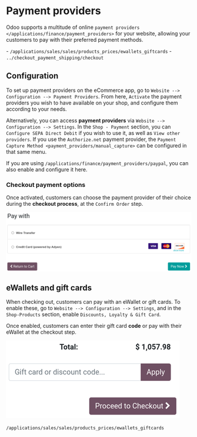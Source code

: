 # Payment providers

Odoo supports a multitude of online
`payment providers </applications/finance/payment_providers>` for your
website, allowing your customers to pay with their preferred payment
methods.

<div class="seealso">

\- `/applications/sales/sales/products_prices/ewallets_giftcards` -
`../checkout_payment_shipping/checkout`

</div>

## Configuration

To set up payment providers on the eCommerce app, go to
`Website --> Configuration
--> Payment Providers`. From here, `Activate` the payment providers you
wish to have available on your shop, and configure them according to
your needs.

Alternatively, you can access **payment providers** via
`Website --> Configuration
--> Settings`. In the `Shop - Payment` section, you can
`Configure SEPA Direct
Debit` if you wish to use it, as well as `View other providers`. If you
use the `Authorize.net` payment provider, the
`Payment Capture Method <payment_providers/manual_capture>` can be
configured in that same menu.

If you are using `/applications/finance/payment_providers/paypal`, you
can also enable and configure it here.

### Checkout payment options

Once activated, customers can choose the payment provider of their
choice during the **checkout process**, at the `Confirm Order` step.

<img src="payments/payments-checkout.png" class="align-center"
alt="Payment provider selection at checkout" />

## eWallets and gift cards

When checking out, customers can pay with an eWallet or gift cards. To
enable these, go to `Website --> Configuration --> Settings`, and in the
`Shop-Products` section, enable `Discounts, Loyalty & Gift Card`.

Once enabled, customers can enter their gift card **code** or pay with
their eWallet at the checkout step.

<img src="payments/payments-ewallets-giftcards.png" class="align-center"
alt="Enter gift card code to process checkout" />

<div class="seealso">

`/applications/sales/sales/products_prices/ewallets_giftcards`

</div>
